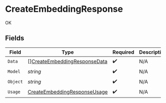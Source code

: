 # CreateEmbeddingResponse

OK


## Fields

| Field                                                                               | Type                                                                                | Required                                                                            | Description                                                                         |
| ----------------------------------------------------------------------------------- | ----------------------------------------------------------------------------------- | ----------------------------------------------------------------------------------- | ----------------------------------------------------------------------------------- |
| `Data`                                                                              | [][CreateEmbeddingResponseData](../../models/shared/createembeddingresponsedata.md) | :heavy_check_mark:                                                                  | N/A                                                                                 |
| `Model`                                                                             | *string*                                                                            | :heavy_check_mark:                                                                  | N/A                                                                                 |
| `Object`                                                                            | *string*                                                                            | :heavy_check_mark:                                                                  | N/A                                                                                 |
| `Usage`                                                                             | [CreateEmbeddingResponseUsage](../../models/shared/createembeddingresponseusage.md) | :heavy_check_mark:                                                                  | N/A                                                                                 |